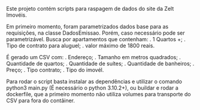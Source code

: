 Este projeto contém scripts para raspagem de dados do site da Zelt Imovéis.

Em primeiro momento, foram parametrizados dados base para as requisições, na classe DadosEmissao. Porém, caso necessário pode ser parametrizável.
Busca por apartamentos que contenham:
. 1 Quartos +;
. Tipo de contrato para aluguel;
. valor máximo de 1800 reais.

É gerado um CSV com:
. Endereço;
. Tamanho em metros quadrados;
. Quantidade de quartos;
. Quantidade de suítes;
. Quantidade de banheiros;
. Preço;
. Tipo contrato;
. Tipo do imovél.

Para rodar o script basta instalar as dependências e utilizar o comando python3 main.py (É necessário o python 3.10.2+), ou buildar e rodar a dockerfile,
que a primeiro momento não utiliza volumes para transporte do CSV para fora do contâiner.
